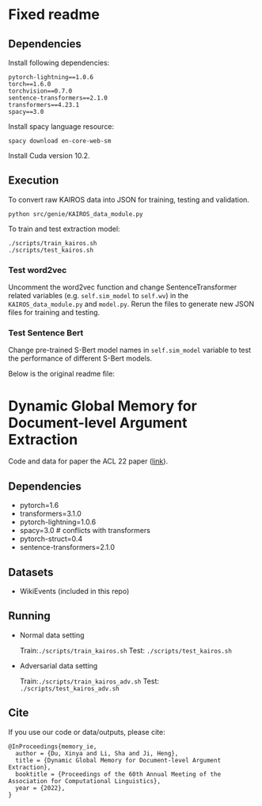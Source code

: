 # Fixed readme

## Dependencies

Install following dependencies:

```
pytorch-lightning==1.0.6
torch==1.6.0
torchvision==0.7.0
sentence-transformers==2.1.0
transformers==4.23.1
spacy==3.0
```

Install spacy language resource:

```
spacy download en-core-web-sm
```

Install Cuda version 10.2.

## Execution 

To convert raw KAIROS data into JSON for training, testing and validation.

```
python src/genie/KAIROS_data_module.py
```

To train and test extraction model:

```
./scripts/train_kairos.sh
./scripts/test_kairos.sh
```


### Test word2vec

Uncomment the word2vec function and change SentenceTransformer related variables (e.g. `self.sim_model` to `self.wv`) in the `KAIROS_data_module.py` and `model.py`. Rerun the files to generate new JSON files for training and testing.

### Test Sentence Bert

Change pre-trained S-Bert model names in `self.sim_model` variable to test the performance of different S-Bert models.

Below is the original readme file:

# Dynamic Global Memory for Document-level Argument Extraction

Code and data for paper the ACL 22 paper ([link](http://xinyadu.github.io/papers/ACL22_Doc_level_informative_arg_extraction.pdf)).


## Dependencies 
- pytorch=1.6 
- transformers=3.1.0
- pytorch-lightning=1.0.6
- spacy=3.0 # conflicts with transformers
- pytorch-struct=0.4 
- sentence-transformers=2.1.0

## Datasets
<!-- - RAMS (Download at [https://nlp.jhu.edu/rams/]) -->
<!-- - ACE05 (Access from LDC[https://catalog.ldc.upenn.edu/LDC2006T06] and preprocessing following OneIE[http://blender.cs.illinois.edu/software/oneie/]) -->
- WikiEvents (included in this repo)


## Running


- Normal data setting

	Train:``./scripts/train_kairos.sh`` Test: ``./scripts/test_kairos.sh``

- Adversarial data setting


	Train:``./scripts/train_kairos_adv.sh`` Test: ``./scripts/test_kairos_adv.sh``
	
## Cite

If you use our code or data/outputs, please cite:

	@InProceedings{memory_ie,
	  author = {Du, Xinya and Li, Sha and Ji, Heng},
	  title = {Dynamic Global Memory for Document-level Argument Extraction},
	  booktitle = {Proceedings of the 60th Annual Meeting of the Association for Computational Linguistics},
	  year = {2022},
	}
